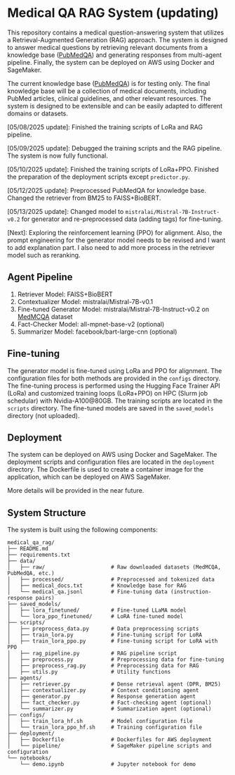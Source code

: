 # Medical QA RAG System (updating)
This repository contains a medical question-answering system that utilizes a Retrieval-Augmented Generation (RAG) approach. The system is designed to answer medical questions by retrieving relevant documents from a knowledge base ([PubMedQA](https://pubmedqa.github.io/)) and generating responses from multi-agent pipeline. Finally, the system can be deployed on AWS using Docker and SageMaker. 

The current knowledge base ([PubMedQA](https://pubmedqa.github.io/)) is for testing only. The final knowledge base will be a collection of medical documents, including PubMed articles, clinical guidelines, and other relevant resources. The system is designed to be extensible and can be easily adapted to different domains or datasets.

[05/08/2025 update]: Finished the training scripts of LoRa and RAG pipeline.

[05/09/2025 update]: Debugged the training scripts and the RAG pipeline. The system is now fully functional.

[05/10/2025 update]: Finished the training scripts of LoRa+PPO. Finished the preparation of the deployment scripts except `predictor.py`. 

[05/12/2025 update]: Preprocessed PubMedQA for knowledge base. Changed the retriever from BM25 to FAISS+BioBERT. 

[05/13/2025 update]: Changed model to `mistralai/Mistral-7B-Instruct-v0.2` for generator and re-preprocessed data (adding tags) for fine-tuning.



[Next]: Exploring the reinforcement learning (PPO) for alignment. Also, the prompt engineering for the generator model needs to be revised and I want to add explanation part. I also need to add more process in the retriever model such as reranking. 

## Agent Pipeline
1. Retriever Model: FAISS+BioBERT
2. Contextualizer Model: mistralai/Mistral-7B-v0.1
3. Fine-tuned Generator Model: mistralai/Mistral-7B-Instruct-v0.2 on [MedMCQA](https://medmcqa.github.io/) dataset
4. Fact-Checker Model: all-mpnet-base-v2 (optional)
5. Summarizer Model: facebook/bart-large-cnn (optional)

## Fine-tuning
The generator model is fine-tuned using LoRa and PPO for alignment. The configuration files for both methods are provided in the `configs` directory. The fine-tuning process is performed using the Hugging Face Trainer API (LoRa) and customized training loops (LoRa+PPO) on HPC (Slurm job schedular) with Nvidia-A100@80GB. The training scripts are located in the `scripts` directory. The fine-tuned models are saved in the `saved_models` directory (not uploaded).

## Deployment
The system can be deployed on AWS using Docker and SageMaker. The deployment scripts and configuration files are located in the `deployment` directory. The Dockerfile is used to create a container image for the application, which can be deployed on AWS SageMaker. 

More details will be provided in the near future.

## System Structure
The system is built using the following components:

```
medical_qa_rag/
├── README.md
├── requirements.txt
├── data/
│   ├── raw/                     # Raw downloaded datasets (MedMCQA, PubMedQA, etc.)
│   ├── processed/               # Preprocessed and tokenized data
│   ├── medical_docs.txt         # Knowledge base for RAG
│   └── medical_qa.jsonl         # Fine-tuning data (instruction-response pairs)
├── saved_models/
│   ├── lora_finetuned/          # Fine-tuned LLaMA model
│   └── lora_ppo_finetuned/      # LoRA fine-tuned model
├── scripts/
│   ├── preprocess_data.py       # Data preprocessing scripts
│   ├── train_lora.py            # Fine-tuning script for LoRA
│   ├── train_lora_ppo.py        # Fine-tuning script for LoRA with PPO
│   ├── rag_pipeline.py          # RAG pipeline script
│   ├── preprocess.py            # Preprocessing data for fine-tuning
│   ├── preprocess_rag.py        # Preprocessing data for RAG
│   ├── utils.py                 # Utility functions 
├── agents/
│   ├── retriever.py             # Dense retrieval agent (DPR, BM25)
│   ├── contextualizer.py        # Context conditioning agent
│   ├── generator.py             # Response generation agent
│   ├── fact_checker.py          # Fact-checking agent (optional)
│   └── summarizer.py            # Summarization agent (optional)
├── configs/
│   ├── train_lora_hf.sh         # Model configuration file
│   └── train_lora_ppo_hf.sh     # Training configuration file
├── deployment/
│   ├── Dockerfile               # Dockerfiles for AWS deployment 
│   └── pipeline/                # SageMaker pipeline scripts and configuration
└── notebooks/
    └── demo.ipynb               # Jupyter notebook for demo
```
